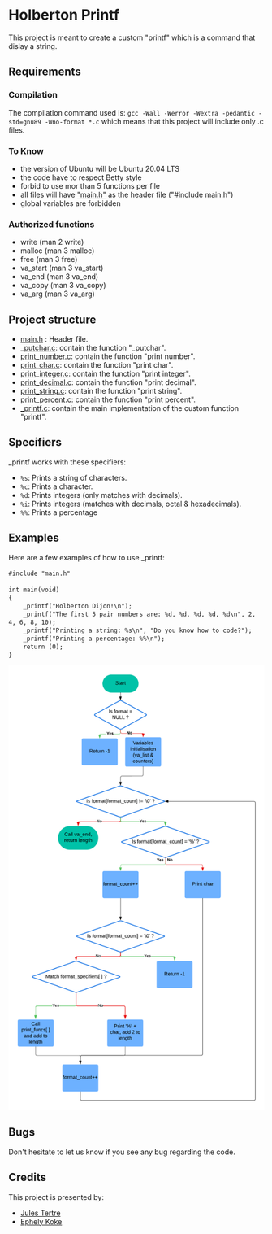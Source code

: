 # Holberton Printf

This project is meant to create a custom "printf" which is
a command that dislay a string.

## Requirements

### Compilation
The compilation command used is:
`gcc -Wall -Werror -Wextra -pedantic -std=gnu89 -Wno-format *.c`
which means that this project will include only .c files.

### To Know
- the version of Ubuntu will be Ubuntu 20.04 LTS
- the code have to respect Betty style
- forbid to use mor than 5 functions per file
- all files will have ["main.h"](./main.h) as the header file ("#include main.h")
- global variables are forbidden

### Authorized functions
- write (man 2 write)
- malloc (man 3 malloc)
- free (man 3 free)
- va_start (man 3 va_start)
- va_end (man 3 va_end)
- va_copy (man 3 va_copy)
- va_arg (man 3 va_arg)

## Project structure
- [main.h](./main.h) : Header file.
- [_putchar.c](./_putchar.c): contain the function "_putchar".
- [print_number.c](./print_number.c): contain the function "print number".
- [print_char.c](./print_char.c): contain the function "print char".
- [print_integer.c](./print_integer.c): contain the function "print integer".
- [print_decimal.c](./print_decimal.c): contain the function "print decimal".
- [print_string.c](./print_string.c): contain the function "print string".
- [print_percent.c](./print_percent.c): contain the function "print percent".
- [_printf.c](./_printf.c): contain the main implementation of the custom function "printf".


## Specifiers
_printf works with these specifiers:

+ `%s`: Prints a string of characters.
+ `%c`: Prints a character.
+ `%d`: Prints integers (only matches with decimals).
+ `%i`: Prints integers (matches with decimals, octal & hexadecimals).
+ `%%`: Prints a percentage

## Examples
Here are a few examples of how to use _printf:

```
#include "main.h"

int main(void)
{
    _printf("Holberton Dijon!\n");
    _printf("The first 5 pair numbers are: %d, %d, %d, %d, %d\n", 2, 4, 6, 8, 10);
    _printf("Printing a string: %s\n", "Do you know how to code?");
    _printf("Printing a percentage: %%\n");
    return (0);
}
```
![Flowchart](flowchart.png)

## Bugs
Don't hesitate to let us know if you see any bug regarding the code.

## Credits
This project is presented by:
- [Jules Tertre](https://github.com/notsayy)
- [Ephely Koke](https://github.com/ephely)